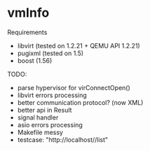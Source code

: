 # vmInfo

Requirements
  - libvirt (tested on 1.2.21 + QEMU API 1.2.21)
  - pugixml (tested on 1.5)
  - boost (1.56)

TODO:
  * parse hypervisor for virConnectOpen()
  * libvirt errors processing
  * better communication protocol? (now XML)
  * better api in Result
  * signal handler
  * asio errors processing
  * Makefile messy
  * testcase: "http://localhost//list"